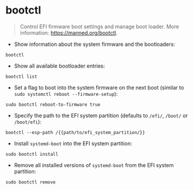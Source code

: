 # bootctl

> Control EFI firmware boot settings and manage boot loader.
> More information: <https://manned.org/bootctl>.

- Show information about the system firmware and the bootloaders:

`bootctl`

- Show all available bootloader entries:

`bootctl list`

- Set a flag to boot into the system firmware on the next boot (similar to `sudo systemctl reboot --firmware-setup`):

`sudo bootctl reboot-to-firmware true`

- Specify the path to the EFI system partition (defaults to `/efi/`, `/boot/` or `/boot/efi`):

`bootctl --esp-path /{{path/to/efi_system_partition/}}`

- Install `systemd-boot` into the EFI system partition:

`sudo bootctl install`

- Remove all installed versions of `systemd-boot` from the EFI system partition:

`sudo bootctl remove`
